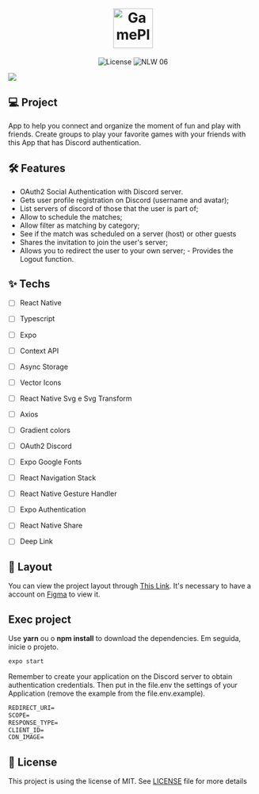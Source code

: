 
<h1 align="center">
  <img alt="GamePlay" height="80" title="Plant Manager" src="https://github.com/rocketseat-education/nlw-06-react-native/blob/master/.github/logo.png?raw=true" />
</h1>

<p align="center">
  <img alt="License" src="https://img.shields.io/static/v1?label=license&message=MIT&color=E51C44&labelColor=0A1033">

 <img src="https://camo.githubusercontent.com/5ee65be737a44f066072a8fe6297206e90c2553c639203fa0fee1b0811fcd253/68747470733a2f2f696d672e736869656c64732e696f2f7374617469632f76313f6c6162656c3d4e4c57266d6573736167653d303626636f6c6f723d453531433434266c6162656c436f6c6f723d304131303333" alt="NLW 06" />
</p>


<img src="https://github.com/rocketseat-education/nlw-06-react-native/blob/master/.github/cover.png?raw=true" />


## 💻 Project
App to help you connect and organize the moment of fun and play with friends. Create groups to play your favorite games with your friends with this App that has Discord authentication.


## :hammer_and_wrench: Features 

- OAuth2 Social Authentication with Discord server. 
- Gets user profile registration on Discord (username and avatar); 
- List servers of discord of those that the user is part of; 
- Allow to schedule the matches; 
- Allow filter as matching by category; 
- See if the match was scheduled on a server (host) or other guests
- Shares the invitation to join the user's server; 
- Allows you to redirect the user to your own server; - Provides the Logout function.

## ✨ Techs

-   [ ] React Native
-   [ ] Typescript
-   [ ] Expo
-   [ ] Context API
-   [ ] Async Storage
-   [ ] Vector Icons
-   [ ] React Native Svg e Svg Transform
-   [ ] Axios
-   [ ] Gradient colors
-   [ ] OAuth2 Discord 
-   [ ] Expo Google Fonts
-   [ ] React Navigation Stack
-   [ ] React Native Gesture Handler
-   [ ] Expo Authentication
-   [ ] React Native Share
-   [ ] Deep Link


## 🔖 Layout

You can view the project layout through [This Link](https://www.figma.com/community/file/991338130828322960). It's necessary to have a account on [Figma](http://figma.com/) to view it.


## Exec project

Use **yarn** ou o **npm install** to download the dependencies.
Em seguida, inicie o projeto.

```cl
expo start
```

Remember to create your application on the Discord server to obtain authentication credentials. Then put in the file.env the settings of your Application (remove the example from the file.env.example).
 
 ```cl
REDIRECT_URI=
SCOPE=
RESPONSE_TYPE=
CLIENT_ID=
CDN_IMAGE=
```


## 📄 License

This project is using the license of MIT. See [LICENSE](LICENSE.md) file for more details

<br />
